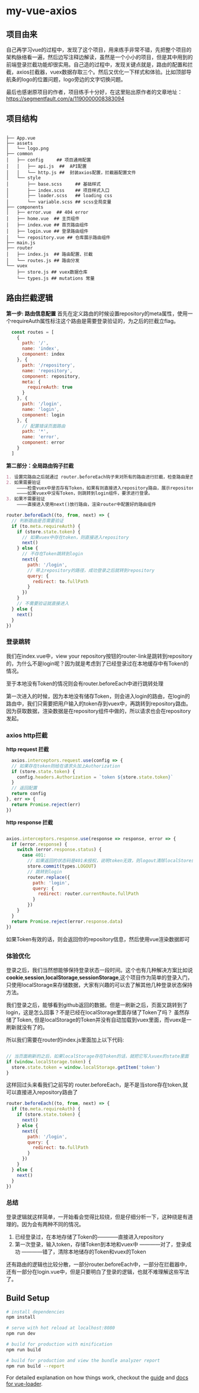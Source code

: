 # my-vue-axios

## 项目由来
自己再学习vue的过程中，发现了这个项目，用来练手非常不错，先把整个项目的架构脉络看一遍，然后边写注释边解读，虽然是一个小小的项目，但是其中用到的前端登录拦截功能却很实用。自己造的过程中，发现关键点就是，路由的配置和拦截，axios拦截器，vuex数据存取三个。然后又优化一下样式和体验。比如顶部导航条的logo的位置问题，logo旁边的文字切换问题。

最后也感谢原项目的作者，项目练手十分好，在这里贴出原作者的文章地址： https://segmentfault.com/a/1190000008383094

## 项目结构

``` shell

├── App.vue
├── assets
│   └── logo.png
├── common
│   ├── config     ## 项目通用配置
│   │   ├── api.js  ##  API配置
│   │   └── http.js ##  封装axios配置，拦截器配置文件
│   └── style
│       ├── base.scss     ## 基础样式
│       ├── index.scss    ## 项目样式入口
│       ├── loader.scss   ## loading css
│       └── variable.scss ## scss全局变量
├── components
│   ├── error.vue  ## 404 error
│   ├── home.vue  ## 主页组件
│   ├── index.vue ## 首页路由组件
│   ├── login.vue ## 登录路由组件
│   └── repository.vue ## 仓库展示路由组件
├── main.js
├── router
│   ├── index.js  ## 路由配置、拦截
│   └── routes.js ## 路由分发
└── vuex
    ├── store.js ## vuex数据仓库
    └── types.js ## mutations 常量

```

## 路由拦截逻辑

**第一步: 路由信息配置**
首先在定义路由的时候设置repository的meta属性，使用一个requireAuth属性标注这个路由是需要登录验证的，为之后的拦截立flag。

``` javascript
  const routes = [
    {
      path: '/',
      name: 'index',
      component: index
    }, {
      path: '/repository',
      name: 'repository',
      component: repository,
      meta: {
        requireAuth: true
      }
    }, {
      path: '/login',
      name: 'login',
      component: login
    }, {
      // 配置错误页面路由
      path: '*',
      name: 'error',
      component: error
    }
  ]
```


**第二部分：全局路由钩子拦截**

```markdown
1. 设置完路由之后就通过 router.beforeEach钩子来对所有的路由进行拦截，检查路由是否需要验证
2. 如果需要验证
    ————检查vuex中是否存有Token，如果有则直接进入repository路由，展示repository信息
    ————如果vuex中没有Token，则跳转到login组件，要求进行登录。
3. 如果不需要验证
    ————直接进入使用next()放行路由，渲染router中配置好的路由组件
```

``` javascript
router.beforeEach((to, from, next) => {
  // 判断路由是否需要验证
  if (to.meta.requireAuth) {
    if (store.state.token) {
      // 如果vuex中存在token，则直接进入repository
      next()
    } else {
      // 不存在Token跳转到login
      next({
        path: '/login',
        // 带上repository的路径，成功登录之后就转到repository
        query: {
          redirect: to.fullPath
        }
      })
    }
    // 不需要验证就直接进入
  } else {
    next()
  }
})
```

### 登录跳转

我们在index.vue中，view your repository按钮的router-link是跳转到repository的，为什么不是login呢？因为就是考虑到了已经登录过在本地缓存中有Token的情况。


至于本地没有Token的情况则会有router.beforeEach中进行跳转处理

第一次进入的时候，因为本地没有储存Token，则会进入login的路由，在login的路由中，我们只需要把用户输入的token存到vuex中，再跳转到repository路由。因为获取数据，渲染数据是在repository组件中做的，所以请求也会在repository发起。



### axios http拦截

**http request 拦截**

```javascript
  axios.interceptors.request.use(config => {
  // 如果存在token则给在请求头加上Authorization
  if (store.state.token) {
    config.headers.Authorization = `token ${store.state.token}`
  }
  // 返回配置
  return config
}, err => {
  return Promise.reject(err)
})

```


**http response 拦截**

```javascript

axios.interceptors.response.use(response => response, error => {
  if (error.response) {
    switch (error.response.status) {
      case 401:
        // 如果返回的状态码是401未授权，说明token无效，则logout清除localStore的token和vuex中的token
        store.commit(types.LOGOUT)
        // 跳转到login
        router.replace({
          path: 'login',
          query: {
            redirect: router.currentRoute.fullPath
          }
        })
    }
  }
  return Promise.reject(error.response.data)
})

```

如果Token有效的话，则会返回你的repository信息，然后使用vue渲染数据即可


### 体验优化

登录之后，我们当然想能够保持登录状态一段时间。这个也有几种解决方案比如说 **cookie**,**session**,**localStorage**,**sessionStorage**,这个项目作为简单的登录入门，只使用localStorage来存储数据，大家有兴趣的可以去了解其他几种登录状态保持方法。

我们登录之后，能够看到github返回的数据。但是一刷新之后，页面又跳转到了login，这是怎么回事？不是已经在localStorage里面存储了Token了吗？
虽然存储了Token, 但是localStorage的Token并没有自动加载到vuex里面，而vuex是一刷新就没有了的。

所以我们需要在router的index.js里面加上以下代码:

```javascript

// 当页面刷新的之后，如果localStorage存在Token的话，就把它写入vuex的state里面
if (window.localStorage.token) {
  store.state.token = window.localStorage.getItem('token')
}

```

这样回过头来看我们之前写的 router.beforeEach，是不是当store存在token,就可以直接进入repository路由了

``` javascript
router.beforeEach((to, from, next) => {
  if (to.meta.requireAuth) {
    if (store.state.token) {
      next()
    } else {
      next({
        path: '/login',
        query: {
          redirect: to.fullPath
        }
      })
    }
  } else {
    next()
  }
})
```


### 总结

登录逻辑就这样简单，一开始看会觉得比较绕，但是仔细分析一下，这种绕是有道理的。因为会有两种不同的情况。

1. 已经登录过，在本地存储了Token的————直接进入repository
2. 第一次登录，输入token，存储Token到本地和vuex中
   ————对了，登录成功
   ————错了，清除本地储存的Token和vuex的Token

还有路由的逻辑也比较分散，一部分router.beforeEach中，一部分在拦截器中，还有一部分在login.vue中，但是只要明白了登录的逻辑，也就不难理解这些写法了。


## Build Setup

``` bash
# install dependencies
npm install

# serve with hot reload at localhost:8080
npm run dev

# build for production with minification
npm run build

# build for production and view the bundle analyzer report
npm run build --report
```

For detailed explanation on how things work, checkout the [guide](http://vuejs-templates.github.io/webpack/) and [docs for vue-loader](http://vuejs.github.io/vue-loader).
